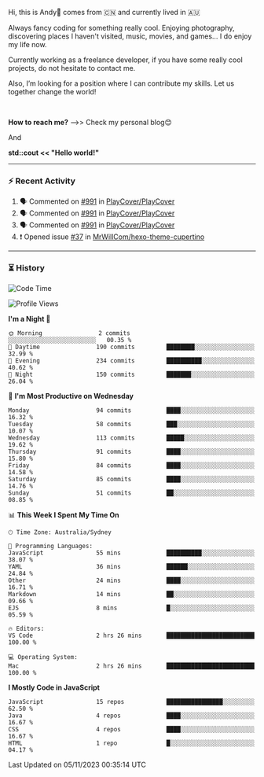 Hi, this is Andy👋 comes from :cn: and currently lived in 🇦🇺

Always fancy coding for something really cool. Enjoying photography, discovering places I haven't visited, music, movies, and games... I do enjoy my life now.

Currently working as a freelance developer, if you have some really cool projects, do not hesitate to contact me.

Also, I’m looking for a position where I can contribute my skills. Let us together change the world!

<br>

<b>How to reach me?</b> -->> Check my personal blog😊

And

**std::cout << "Hello world!"**

---

### ⚡ Recent Activity
<!--START_SECTION:activity-->
1. 🗣 Commented on [#991](https://github.com/PlayCover/PlayCover/issues/991#issuecomment-1605327332) in [PlayCover/PlayCover](https://github.com/PlayCover/PlayCover)
2. 🗣 Commented on [#991](https://github.com/PlayCover/PlayCover/issues/991#issuecomment-1605314608) in [PlayCover/PlayCover](https://github.com/PlayCover/PlayCover)
3. 🗣 Commented on [#991](https://github.com/PlayCover/PlayCover/issues/991#issuecomment-1605312004) in [PlayCover/PlayCover](https://github.com/PlayCover/PlayCover)
4. ❗️ Opened issue [#37](https://github.com/MrWillCom/hexo-theme-cupertino/issues/37) in [MrWillCom/hexo-theme-cupertino](https://github.com/MrWillCom/hexo-theme-cupertino)
<!--END_SECTION:activity-->

---

### ⏳ History
<!--START_SECTION:waka-->
![Code Time](http://img.shields.io/badge/Code%20Time-203%20hrs%202%20mins-blue)

![Profile Views](http://img.shields.io/badge/Profile%20Views-0-blue)

**I'm a Night 🦉** 

```text
🌞 Morning                2 commits           ░░░░░░░░░░░░░░░░░░░░░░░░░   00.35 % 
🌆 Daytime                190 commits         ████████░░░░░░░░░░░░░░░░░   32.99 % 
🌃 Evening                234 commits         ██████████░░░░░░░░░░░░░░░   40.62 % 
🌙 Night                  150 commits         ███████░░░░░░░░░░░░░░░░░░   26.04 % 
```
📅 **I'm Most Productive on Wednesday** 

```text
Monday                   94 commits          ████░░░░░░░░░░░░░░░░░░░░░   16.32 % 
Tuesday                  58 commits          ███░░░░░░░░░░░░░░░░░░░░░░   10.07 % 
Wednesday                113 commits         █████░░░░░░░░░░░░░░░░░░░░   19.62 % 
Thursday                 91 commits          ████░░░░░░░░░░░░░░░░░░░░░   15.80 % 
Friday                   84 commits          ████░░░░░░░░░░░░░░░░░░░░░   14.58 % 
Saturday                 85 commits          ████░░░░░░░░░░░░░░░░░░░░░   14.76 % 
Sunday                   51 commits          ██░░░░░░░░░░░░░░░░░░░░░░░   08.85 % 
```


📊 **This Week I Spent My Time On** 

```text
🕑︎ Time Zone: Australia/Sydney

💬 Programming Languages: 
JavaScript               55 mins             ██████████░░░░░░░░░░░░░░░   38.07 % 
YAML                     36 mins             ██████░░░░░░░░░░░░░░░░░░░   24.84 % 
Other                    24 mins             ████░░░░░░░░░░░░░░░░░░░░░   16.71 % 
Markdown                 14 mins             ██░░░░░░░░░░░░░░░░░░░░░░░   09.66 % 
EJS                      8 mins              █░░░░░░░░░░░░░░░░░░░░░░░░   05.59 % 

🔥 Editors: 
VS Code                  2 hrs 26 mins       █████████████████████████   100.00 % 

💻 Operating System: 
Mac                      2 hrs 26 mins       █████████████████████████   100.00 % 
```

**I Mostly Code in JavaScript** 

```text
JavaScript               15 repos            ████████████████░░░░░░░░░   62.50 % 
Java                     4 repos             ████░░░░░░░░░░░░░░░░░░░░░   16.67 % 
CSS                      4 repos             ████░░░░░░░░░░░░░░░░░░░░░   16.67 % 
HTML                     1 repo              █░░░░░░░░░░░░░░░░░░░░░░░░   04.17 % 
```




 Last Updated on 05/11/2023 00:35:14 UTC
<!--END_SECTION:waka-->


<!---
JinchuanL/JinchuanL is a ✨ special ✨ repository because its `README.md` (this file) appears on your GitHub profile.
You can click the Preview link to take a look at your changes.
--->
